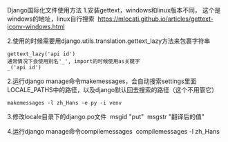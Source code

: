 Django国际化文件使用方法
1.安装gettext，windows和linux版本不同，
​    这个是windows的地址，linux自行搜索
​    https://mlocati.github.io/articles/gettext-iconv-windows.html

2.使用的时候需要用django.utils.translation.gettext_lazy方法来包裹字符串

    gettext_lazy('api id')
    通常情况下会使用别名'_', import的时候使用as关键字
    _('api id')

2.运行django manage命令makemessages，会自动搜索settings里面LOCALE_PATHS中的路径，以及django默认回去搜索的路径（这个不用管它）

    makemessages -l zh_Hans -e py -i venv

3.修改locale目录下的django.po文件
​    msgid "put"
​    msgstr "翻译后的值"
​    

4.运行django manage命令compilemessages
​    compilemessages -l zh_Hans